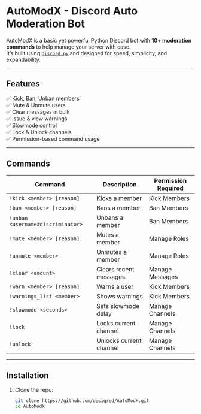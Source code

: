 # AutoModX - Discord Auto Moderation Bot

AutoModX is a basic yet powerful Python Discord bot with **10+ moderation commands** to help manage your server with ease.  
It’s built using [`discord.py`](https://pypi.org/project/discord.py/) and designed for speed, simplicity, and expandability.

---

## Features
✅ Kick, Ban, Unban members  
✅ Mute & Unmute users  
✅ Clear messages in bulk  
✅ Issue & view warnings  
✅ Slowmode control  
✅ Lock & Unlock channels  
✅ Permission-based command usage  

---

## Commands
| Command | Description | Permission Required |
|---------|-------------|---------------------|
| `!kick <member> [reason]` | Kicks a member | Kick Members |
| `!ban <member> [reason]` | Bans a member | Ban Members |
| `!unban <username#discriminator>` | Unbans a member | Ban Members |
| `!mute <member> [reason]` | Mutes a member | Manage Roles |
| `!unmute <member>` | Unmutes a member | Manage Roles |
| `!clear <amount>` | Clears recent messages | Manage Messages |
| `!warn <member> [reason]` | Warns a user | Kick Members |
| `!warnings_list <member>` | Shows warnings | Kick Members |
| `!slowmode <seconds>` | Sets slowmode delay | Manage Channels |
| `!lock` | Locks current channel | Manage Channels |
| `!unlock` | Unlocks current channel | Manage Channels |

---

## Installation
1. Clone the repo:
   ```bash
   git clone https://github.com/desiqred/AutoModX.git
   cd AutoModX
